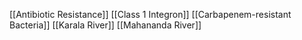 [[Antibiotic Resistance]]
[[Class 1 Integron]]
[[Carbapenem-resistant Bacteria]]
[[Karala River]]
[[Mahananda River]]
